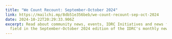 ```yaml
---
title: "We Count Recount: September-October 2024"
link: https://mailchi.mp/8db51e356beb/we-count-recount-sep-oct-2024
date: 2024-10-22T20:29:33.906Z
excerpt: Read about community news, events, IDRC Initiatives and news from the
  field in the September-October 2024 edition of the IDRC's monthly newsletter.
---
```

